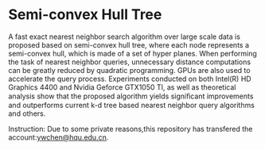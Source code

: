 # Semi-convex Hull Tree
A fast exact nearest neighbor search algorithm over large scale data is proposed based on semi-convex hull tree, where each node represents a semi-convex hull, which is made of a set of hyper planes. When performing the task of nearest neighbor queries, unnecessary distance computations can be greatly reduced by quadratic programming. GPUs are also used to accelerate the query process. Experiments conducted on both Intel(R) HD Graphics 4400 and Nvidia Geforce GTX1050 TI, as well as theoretical analysis show that the proposed algorithm yields signiﬁcant improvements and outperforms current k-d tree based nearest neighbor query algorithms and others.

Instruction: Due to some private reasons,this repository has transfered the account:ywchen@hqu.edu.cn.
